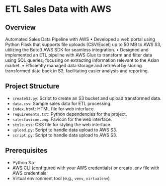 # ETL Sales Data with AWS

## Overview

Automated Sales Data Pipeline with AWS
• Developed a web portal using Python Flask that supports file uploads (CSV/Excel) up to 50 MB to AWS S3, utilizing the Boto3 AWS SDK for seamless integration.
• Designed and implemented an ETL pipeline with AWS Glue to transform and filter data using SQL queries, focusing on extracting information relevant to the Asian market.
• Efficiently managed data storage and retrieval by storing transformed data back in S3, facilitating easier analysis and reporting.


## Project Structure

- `createS3.py`: Script to create an S3 bucket and upload transformed data.
- `data.csv`: Sample sales data for ETL processing.
- `index.html`: HTML file for web interface.
- `requirements.txt`: Python dependencies for the project.
- `salesfavicon.png`: Favicon for the web interface.
- `style.css`: CSS file for styling the web interface.
- `upload.py`: Script to handle data upload to AWS S3.
- `script.py`: Script to handle data upload to AWS S3.

## Prerequisites

- Python 3.x
- AWS CLI (configured with your AWS credentials) or create .env file with AWS credentials
- Virtual environment tool (e.g., `venv`, `virtualenv`)

